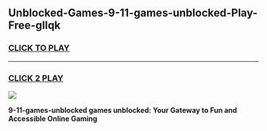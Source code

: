 
## Unblocked-Games-9-11-games-unblocked-Play-Free-gllqk
<h3>
<a href="https://premium76.site?title=9-11-games-unblocked&ref=09A">CLICK TO PLAY</a></h3>
<hr>

<h3>
<a href="https://premium76.site?title=9-11-games-unblocked&ref=09A">CLICK 2 PLAY</a>
  
</h3>

<a href="https://premium76.site?title=9-11-games-unblocked&ref=09A"><img src="https://clearcache.store/games.png"></a>


**9-11-games-unblocked games unblocked: Your Gateway to Fun and Accessible Online Gaming**
